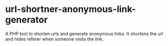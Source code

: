 # url-shortner-anonymous-link-generator
A PHP tool to shorten urls and generate anonymous links. It shortens the url and hides referer when someone visits the link.
